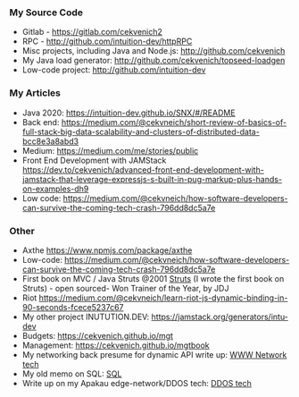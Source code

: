 
### My Source Code

- Gitlab - https://gitlab.com/cekvenich2
- RPC - http://github.com/intuition-dev/httpRPC
- Misc projects, including Java and Node.js: http://github.com/cekvenich
- My Java load generator: http://github.com/cekvenich/topseed-loadgen
- Low-code project: http://github.com/intuition-dev

### My Articles

- Java 2020: https://intuition-dev.github.io/SNX/#/README
- Back end: https://medium.com/@cekvneich/short-review-of-basics-of-full-stack-big-data-scalability-and-clusters-of-distributed-data-bcc8e3a8abd3
- Medium: https://medium.com/me/stories/public
- Front End Development with JAMStack https://dev.to/cekvenich/advanced-front-end-development-with-jamstack-that-leverage-expressjs-s-built-in-pug-markup-plus-hands-on-examples-dh9
- Low code: https://medium.com/@cekvneich/how-software-developers-can-survive-the-coming-tech-crash-796dd8dc5a7e

### Other

- Axthe https://www.npmjs.com/package/axthe
- Low-code: https://medium.com/@cekvneich/how-software-developers-can-survive-the-coming-tech-crash-796dd8dc5a7e
- First book on MVC / Java Struts @2001 <a id="raw-url" href="book.pdf">Struts</a> (I wrote the first book on Struts) - open sourced- Won Trainer of the Year, by JDJ
- Riot https://medium.com/@cekvneich/learn-riot-js-dynamic-binding-in-90-seconds-fcece5237c67
- My other project INUTUTION.DEV: https://jamstack.org/generators/intu-dev
- Budgets: https://cekvenich.github.io/mgt
- Management: https://cekvenich.github.io/mgtbook
- My networking back presume for dynamic API write up: <a id="raw-url" href="ntech.pdf">WWW Network tech</a> 
- My old memo on SQL: <a id="raw-url" href="sql.pdf">SQL</a> 
- Write up on my Apakau edge-network/DDOS tech: <a id="raw-url" href="apakau.pdf">DDOS tech</a> 

